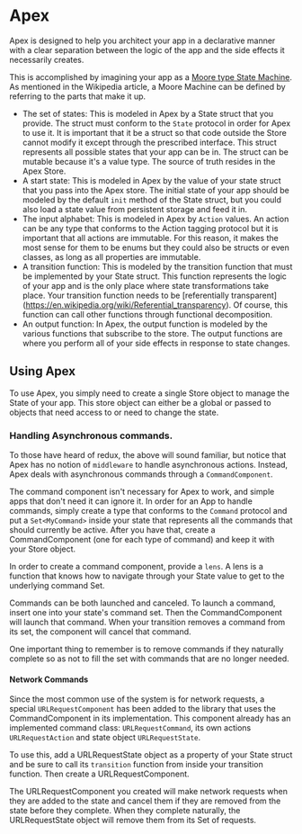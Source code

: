 # Apex

Apex is designed to help you architect your app in a declarative manner with a clear separation between the logic of the app and the side effects it necessarily creates.

This is accomplished by imagining your app as a [Moore type State Machine](https://en.wikipedia.org/wiki/Moore_machine). As mentioned in the Wikipedia article, a Moore Machine can be defined by referring to the parts that make it up.

 - The set of states: This is modeled in Apex by a State struct that you provide. The struct must conform to the `State` protocol in order for Apex to use it. It is important that it be a struct so that code outside the Store cannot modify it except through the prescribed interface. This struct represents all possible states that your app can be in. The struct can be mutable because it's a value type. The source of truth resides in the Apex Store.
 - A start state: This is modeled in Apex by the value of your state struct that you pass into the Apex store. The initial state of your app should be modeled by the default `init` method of the State struct, but you could also load a state value from persistent storage and feed it in.
 - The input alphabet: This is modeled in Apex by `Action` values. An action can be any type that conforms to the Action tagging protocol but it is important that all actions are immutable. For this reason, it makes the most sense for them to be enums but they could also be structs or even classes, as long as all properties are immutable.
 - A transition function: This is modeled by the transition function that must be implemented by your State struct. This function represents the logic of your app and is the only place where state transformations take place. Your transition function needs to be [referentially transparent] (https://en.wikipedia.org/wiki/Referential_transparency). Of course, this function can call other functions through functional decomposition.
 - An output function: In Apex, the output function is modeled by the various functions that subscribe to the store. The output functions are where you perform all of your side effects in response to state changes.
 
## Using Apex
To use Apex, you simply need to create a single Store object to manage the State of your app. This store object can either be a global or passed to objects that need access to or need to change the state.

### Handling Asynchronous commands.

To those have heard of redux, the above will sound  familiar, but notice that Apex has no notion of `middleware` to handle asynchronous actions. Instead, Apex deals with asynchronous commands through a `CommandComponent`.

The command component isn't necessary for Apex to work, and simple apps that don't need it can ignore it. In order for an App to handle commands, simply create a type that conforms to the `Command` protocol and put a `Set<MyCommand>` inside your state that represents all the commands that should currently be active. After you have that, create a CommandComponent (one for each type of command) and keep it with your Store object.

In order to create a command component, provide a `lens`. A lens is a function that knows how to navigate through your State value to get to the underlying command Set.

Commands can be both launched and canceled. To launch a command, insert one into your state's command set. Then the CommandComponent will launch that command. When your transition removes a command from its set, the component will cancel that command.

One important thing to remember is to remove commands if they naturally complete so as not to fill the set with commands that are no longer needed.

#### Network Commands

Since the most common use of the system is for network requests, a special `URLRequestComponent` has been added to the library that uses the CommandComponent in its implementation. This component already has an implemented command class: `URLRequestCommand`, its own actions `URLRequestAction` and state object `URLRequestState`.

To use this, add a URLRequestState object as a property of your State struct and be sure to call its `transition` function from inside your transition function. Then create a URLRequestComponent.

The URLRequestComponent you created will make network requests when they are added to the state and cancel them if they are removed from the state before they complete. When they complete naturally, the URLRequestState object will remove them from its Set of requests.
